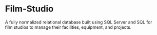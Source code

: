 # Film-Studio
A fully normalized relational database built using SQL Server and SQL for film studios to manage their facilities, equipment, and projects. 
